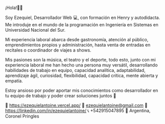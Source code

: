 ¡Hola!👋😄

Soy Ezequiel, Desarrollador Web 💻, con formación en Henry y autodidacta. 
Me introduje en el mundo de la programación en Ingeniería en Sistemas en Universidad Nacional del Sur. 

Mi experiencia laboral abarca desde gastronomía, atención al público, emprendimientos propios y administración, hasta venta de entradas en recitales o coordinador de viajes a shows.

Mis pasiones son la música, el teatro y el deporte, todo esto, junto con mi experiencia laboral me han hecho una persona muy versátil, desarrollando habilidades de trabajo en equipo, capacidad analítica, adaptabilidad, aprendizaje ágil, curiosidad, flexibilidad, capacidad crítica, mente abierta y empatía.

Estoy ansioso por poder aportar mis conocimientos como desarrollador en tu equipo de trabajo y poder crear soluciones juntos 🚀

💼 https://ezequielantoine.vercel.app/ 
📩 ezequielantoine@gmail.com 
📝 https://linkedin.com/in/ezequielantoine/ 
📞 +542915047895 
📍  Argentina, Coronel Pringles
